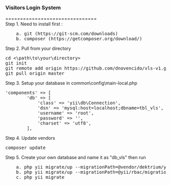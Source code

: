 <h3>Visitors Login System</h3>
===============================
<br>
Step 1. Need to install first :
<pre>
    a. git (https://git-scm.com/downloads)
    b. composer (https://getcomposer.org/download/)
</pre>
Step 2. Pull from your directory
<pre>
cd <\path\to\your\directory>
git init
git remote add origin https://github.com/dnovencido/vls-v1.git
git pull origin master
</pre>
Step 3. Setup your database in common\config\main-local.php
<pre>
'components' => [
        'db' => [
            'class' => 'yii\db\Connection',
            'dsn' => 'mysql:host=localhost;dbname=tbl_vls',
            'username' => 'root',
            'password' => '',
            'charset' => 'utf8',
        ],
</pre>
Step 4. Update vendors
<pre>
composer update
</pre>
Step 5. Create your own database and name it as "db_vls" then run
<pre>
    a. php yii migrate/up --migrationPath=@vendor/dektrium/yii2-user/migrations
    b. php yii migrate/up --migrationPath=@yii/rbac/migrations
    c. php yii migrate
    
</pre>